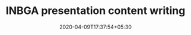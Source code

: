 ---
title: "INBGA presentation content writing"
image: /images/clients/logo-inb.png
tags: ["content"]
description: "https://drive.google.com/open?id=198olpOIq_LwdFqxHQbArtgB_myyWnYbp"
date: 2020-04-09T17:37:54+05:30
draft: false
---
